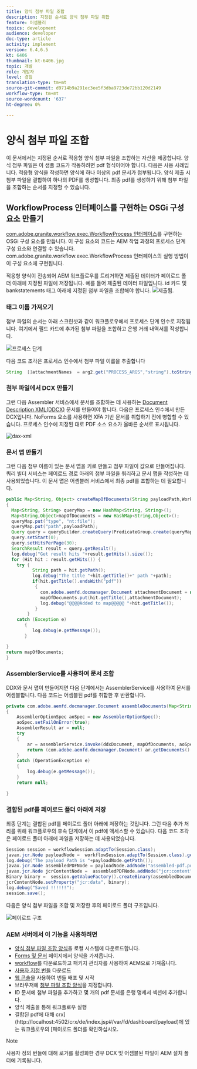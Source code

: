 ```yaml
---
title: 양식 첨부 파일 조합
description: 지정된 순서로 양식 첨부 파일 취합
feature: 어셈블러
topics: development
audience: developer
doc-type: article
activity: implement
version: 6.4,6.5
kt: 6406
thumbnail: kt-6406.jpg
topic: 개발
role: 개발자
level: 경험
translation-type: tm+mt
source-git-commit: d9714b9a291ec3ee5f3dba9723de72bb120d2149
workflow-type: tm+mt
source-wordcount: '637'
ht-degree: 0%

---
```



# 양식 첨부 파일 조합

이 문서에서는 지정된 순서로 적응형 양식 첨부 파일을 조합하는 자산을 제공합니다. 양식 첨부 파일은 이 샘플 코드가 작동하려면 pdf 형식이어야 합니다. 다음은 사용 사례입니다.
적응형 양식을 작성하면 양식에 하나 이상의 pdf 문서가 첨부됩니다.
양식 제출 시 첨부 파일을 결합하여 하나의 PDF를 생성합니다. 최종 pdf를 생성하기 위해 첨부 파일을 조합하는 순서를 지정할 수 있습니다.

## WorkflowProcess 인터페이스를 구현하는 OSGi 구성 요소 만들기

[com.adobe.granite.workflow.exec.WorkflowProcess 인터페이스](https://helpx.adobe.com/experience-manager/6-5/sites/developing/using/reference-materials/javadoc/com/adobe/granite/workflow/exec/WorkflowProcess.html)를 구현하는 OSGi 구성 요소를 만듭니다. 이 구성 요소의 코드는 AEM 작업 과정의 프로세스 단계 구성 요소와 연결할 수 있습니다. com.adobe.granite.workflow.exec.WorkflowProcess 인터페이스의 실행 방법이 이 구성 요소에 구현됩니다.

적응형 양식이 전송되어 AEM 워크플로우를 트리거하면 제출된 데이터가 페이로드 폴더 아래에 지정된 파일에 저장됩니다. 예를 들어 제출된 데이터 파일입니다. id 카드 및 bankstatements 태그 아래에 지정된 첨부 파일을 조합해야 합니다.
![제출됨](assets/submitted-data.JPG).

### 태그 이름 가져오기

첨부 파일의 순서는 아래 스크린샷과 같이 워크플로우에서 프로세스 단계 인수로 지정됩니다. 여기에서 필드 카드에 추가된 첨부 파일을 조합하고 은행 거래 내역서를 작성합니다.

![프로세스 단계](assets/process-step.JPG)

다음 코드 조각은 프로세스 인수에서 첨부 파일 이름을 추출합니다

```java
String  []attachmentNames  = arg2.get("PROCESS_ARGS","string").toString().split(",");
```

### 첨부 파일에서 DCX 만들기

그런 다음 Assembler 서비스에서 문서를 조합하는 데 사용하는 [Document Description XML(DDCX)](https://helpx.adobe.com/pdf/aem-forms/6-2/ddxRef.pdf) 문서를 만들어야 합니다. 다음은 프로세스 인수에서 만든 DCX입니다. NoForms 요소를 사용하면 XFA 기반 문서를 취합하기 전에 병합할 수 있습니다. 프로세스 인수에 지정된 대로 PDF 소스 요소가 올바른 순서로 표시됩니다.

![dax-xml](assets/ddx.PNG)

### 문서 맵 만들기

그런 다음 첨부 이름이 있는 문서 맵을 키로 만들고 첨부 파일이 값으로 만들어집니다. 쿼리 빌더 서비스는 페이로드 경로 아래의 첨부 파일을 쿼리하고 문서 맵을 작성하는 데 사용되었습니다. 이 문서 맵은 어셈블러 서비스에서 최종 pdf를 조합하는 데 필요합니다.

```java
public Map<String, Object> createMapOfDocuments(String payloadPath,WorkflowSession workflowSession )
{
  Map<String, String> queryMap = new HashMap<String, String>();
  Map<String,Object>mapOfDocuments = new HashMap<String,Object>();
  queryMap.put("type", "nt:file");
  queryMap.put("path",payloadPath);
  Query query = queryBuilder.createQuery(PredicateGroup.create(queryMap),workflowSession.adaptTo(Session.class));
  query.setStart(0);
  query.setHitsPerPage(30);
  SearchResult result = query.getResult();
  log.debug("Get result hits "+result.getHits().size());
  for (Hit hit : result.getHits()) {
    try {
          String path = hit.getPath();
          log.debug("The title "+hit.getTitle()+" path "+path);
          if(hit.getTitle().endsWith("pdf"))
           {
             com.adobe.aemfd.docmanager.Document attachmentDocument = new com.adobe.aemfd.docmanager.Document(path);
             mapOfDocuments.put(hit.getTitle(),attachmentDocument);
             log.debug("@@@@Added to map@@@@@ "+hit.getTitle());
           }
        }
    catch (Exception e)
       {
          log.debug(e.getMessage());
       }

}
return mapOfDocuments;
}
```

### AssemblerService를 사용하여 문서 조합

DDX와 문서 맵이 만들어지면 다음 단계에서는 AssemblerService를 사용하여 문서를 어셈블합니다.
다음 코드는 어셈블된 pdf를 취합한 후 반환합니다.

```java
private com.adobe.aemfd.docmanager.Document assembleDocuments(Map<String, Object> mapOfDocuments, com.adobe.aemfd.docmanager.Document ddxDocument)
{
    AssemblerOptionSpec aoSpec = new AssemblerOptionSpec();
    aoSpec.setFailOnError(true);
    AssemblerResult ar = null;
    try
    {
        ar = assemblerService.invoke(ddxDocument, mapOfDocuments, aoSpec);
        return (com.adobe.aemfd.docmanager.Document) ar.getDocuments().get("GeneratedDocument.pdf");
    }
    catch (OperationException e)
    {
        log.debug(e.getMessage());
    }
    return null;
    
}
```

### 결합된 pdf를 페이로드 폴더 아래에 저장

최종 단계는 결합된 pdf를 페이로드 폴더 아래에 저장하는 것입니다. 그런 다음 추가 처리를 위해 워크플로우의 후속 단계에서 이 pdf에 액세스할 수 있습니다.
다음 코드 조각은 페이로드 폴더 아래에 파일을 저장하는 데 사용되었습니다.

```java
Session session = workflowSession.adaptTo(Session.class);
javax.jcr.Node payloadNode =  workflowSession.adaptTo(Session.class).getNode(workItem.getWorkflowData().getPayload().toString());
log.debug("The payload Path is "+payloadNode.getPath());
javax.jcr.Node assembledPDFNode = payloadNode.addNode("assembled-pdf.pdf", "nt:file"); 
javax.jcr.Node jcrContentNode =  assembledPDFNode.addNode("jcr:content", "nt:resource");
Binary binary =  session.getValueFactory().createBinary(assembledDocument.getInputStream());
jcrContentNode.setProperty("jcr:data", binary);
log.debug("Saved !!!!!!"); 
session.save();
```

다음은 양식 첨부 파일을 조합 및 저장한 후의 페이로드 폴더 구조입니다.

![페이로드 구조](assets/payload-structure.JPG)

### AEM 서버에서 이 기능을 사용하려면

* [양식 첨부 파일 조합 양식](assets/assemble-form-attachments-af.zip)을 로컬 시스템에 다운로드합니다.
* [Forms 및 문서](http://localhost:4502/aem/forms.html/content/dam/formsanddocuments) 페이지에서 양식을 가져옵니다.
* [workflow](assets/assemble-form-attachments.zip)를 다운로드하고 패키지 관리자를 사용하여 AEM으로 가져옵니다.
* [사용자 지정 번들](assets/assembletaskattachments.assembletaskattachments.core-1.0-SNAPSHOT.jar) 다운로드
* [웹 콘솔](http://localhost:4502/system/console/bundles)을 사용하여 번들 배포 및 시작
* 브라우저에 [첨부 파일 조합 양식](http://localhost:4502/content/dam/formsanddocuments/assembleattachments/jcr:content?wcmmode=disabled)을 지정합니다.
* ID 문서에 첨부 파일을 추가하고 몇 개의 pdf 문서를 은행 명세서 섹션에 추가합니다.
* 양식 제출을 통해 워크플로우 실행
* 결합된 pdf에 대해 crx](http://localhost:4502/crx/de/index.jsp#/var/fd/dashboard/payload)에 있는 워크플로우의 [페이로드 폴더를 확인하십시오.

>[!NOTE]
> 사용자 정의 번들에 대해 로거를 활성화한 경우 DCX 및 어셈블된 파일이 AEM 설치 폴더에 기록됩니다.


